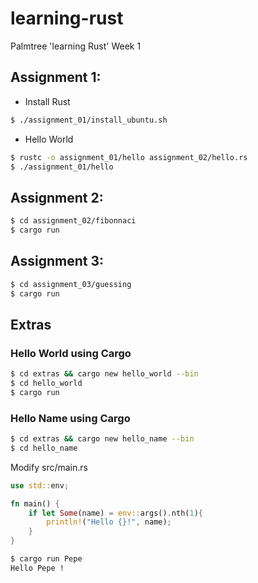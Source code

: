 # learning-rust
Palmtree 'learning Rust' Week 1

## Assignment 1: 
* Install Rust
```bash
$ ./assignment_01/install_ubuntu.sh
```

* Hello World
```bash
$ rustc -o assignment_01/hello assignment_02/hello.rs
$ ./assignment_01/hello
```


## Assignment 2: 
```bash
$ cd assignment_02/fibonnaci
$ cargo run
```

## Assignment 3: 
```bash
$ cd assignment_03/guessing
$ cargo run
```

## Extras
### Hello World using Cargo
```bash
$ cd extras && cargo new hello_world --bin
$ cd hello_world
$ cargo run
```

### Hello Name using Cargo
```bash
$ cd extras && cargo new hello_name --bin
$ cd hello_name
```

Modify src/main.rs
```rust
use std::env;

fn main() {
    if let Some(name) = env::args().nth(1){
        println!("Hello {}!", name);
    }
}
```
```bash
$ cargo run Pepe
Hello Pepe !
```
